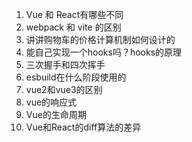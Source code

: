 1. Vue 和 React有哪些不同
2. webpack 和 vite 的区别
3. 讲讲购物车的价格计算机制如何设计的
4. 能自己实现一个hooks吗？hooks的原理
5. 三次握手和四次挥手
6. esbuild在什么阶段使用的
7. vue2和vue3的区别
8. vue的响应式
9. Vue的生命周期
10. Vue和React的diff算法的差异
